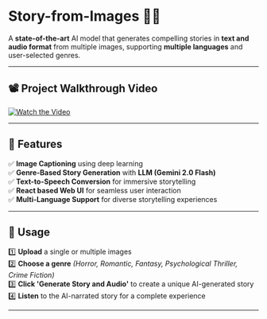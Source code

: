 # **Story-from-Images** 📖✨

A **state-of-the-art** AI model that generates compelling stories in **text and audio format** from multiple images, supporting **multiple languages** and user-selected genres.

---

## 📽 **Project Walkthrough Video**
[![Watch the Video](https://github.com/user-attachments/assets/75ea2498-1f48-49ec-8e6e-306f5028f37c)](https://github.com/user-attachments/assets/75ea2498-1f48-49ec-8e6e-306f5028f37c)

---

## 🔹 **Features**
✅ **Image Captioning** using deep learning  
✅ **Genre-Based Story Generation** with **LLM (Gemini 2.0 Flash)**  
✅ **Text-to-Speech Conversion** for immersive storytelling  
✅ **React based Web UI** for seamless user interaction  
✅ **Multi-Language Support** for diverse storytelling experiences  

---

## 🔹 **Usage**
1️⃣ **Upload** a single or multiple images  
2️⃣ **Choose a genre** *(Horror, Romantic, Fantasy, Psychological Thriller, Crime Fiction)*  
3️⃣ **Click 'Generate Story and Audio'** to create a unique AI-generated story  
4️⃣ **Listen** to the AI-narrated story for a complete experience  

---
